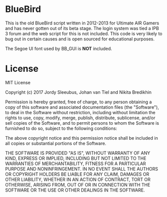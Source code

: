 # BlueBird
This is the old BlueBird script written in 2012-2013 for Ultimate AIR Gamers and has never gotten out of its beta stage. The login system was tied a IPB 3 forum and the web script for this is not included.
This code is very likely to bug out in certain causes and is open sourced for educational purposes.  
  
The Segoe UI font used by BB_GUI is **NOT** included.

# License
MIT License

Copyright (c) 2017 Jordy Sleeubus, Johan van Tiel and Nikita Bredikhin

Permission is hereby granted, free of charge, to any person obtaining a copy
of this software and associated documentation files (the "Software"), to deal
in the Software without restriction, including without limitation the rights
to use, copy, modify, merge, publish, distribute, sublicense, and/or sell
copies of the Software, and to permit persons to whom the Software is
furnished to do so, subject to the following conditions:

The above copyright notice and this permission notice shall be included in all
copies or substantial portions of the Software.

THE SOFTWARE IS PROVIDED "AS IS", WITHOUT WARRANTY OF ANY KIND, EXPRESS OR
IMPLIED, INCLUDING BUT NOT LIMITED TO THE WARRANTIES OF MERCHANTABILITY,
FITNESS FOR A PARTICULAR PURPOSE AND NONINFRINGEMENT. IN NO EVENT SHALL THE
AUTHORS OR COPYRIGHT HOLDERS BE LIABLE FOR ANY CLAIM, DAMAGES OR OTHER
LIABILITY, WHETHER IN AN ACTION OF CONTRACT, TORT OR OTHERWISE, ARISING FROM,
OUT OF OR IN CONNECTION WITH THE SOFTWARE OR THE USE OR OTHER DEALINGS IN THE
SOFTWARE.
